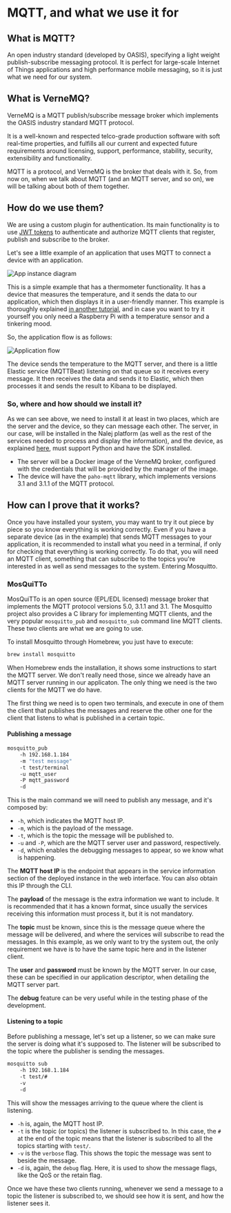 # MQTT, and what we use it for

## What is MQTT?

An open industry standard (developed by OASIS), specifying a light weight publish-subscribe messaging protocol. It is perfect for large-scale Internet of Things applications and high performance mobile messaging, so it is just what we need for our system.

## What is VerneMQ?

VerneMQ is a MQTT publish/subscribe message broker which implements the OASIS industry standard MQTT protocol.

It is a well-known and respected telco-grade production software with soft real-time properties, and fulfills all our current and expected future requirements around licensing, support, performance, stability, security, extensibility and functionality.

MQTT is a protocol, and VerneMQ is the broker that deals with it. So, from now on, when we talk about MQTT (and an MQTT server, and so on), we will be talking about both of them together.

## How do we use them?

We are using a custom plugin for authentication. Its main functionality is to use [JWT tokens](https://jwt.io/) to authenticate and authorize MQTT clients that register, publish and subscribe to the broker.

Let's see a little example of an application that uses MQTT to connect a device with an application.

![App instance diagram](../img/mqtt_example_appinstance_diagram.png)

This is a simple example that has a thermometer functionality. It has a device that measures the temperature, and it sends the data to our application, which then displays it in a user-friendly manner. This example is thoroughly explained [in another tutorial](endtoendtutorial.md), and in case you want to try it yourself you only need a Raspberry Pi with a temperature sensor and a tinkering mood.

So, the application flow is as follows:

![Application flow](../img/endtoend_app_flow.png)

The device sends the temperature to the MQTT server, and there is a little Elastic service (MQTTBeat) listening on that queue so it receives every message. It then receives the data and sends it to Elastic, which then processes it and sends the result to Kibana to be displayed.

### So, where and how should we install it?

As we can see above, we need to install it at least in two places, which are the server and the device, so they can message each other. The server, in our case, will be installed in the Nalej platform (as well as the rest of the services needed to process and display the information), and the device, as explained [here](installingsdkindevice.md), must support Python and have the SDK installed.

- The server will be a Docker image of the VerneMQ broker, configured with the credentials that will be provided by the manager of the image.
- The device will have the `paho-mqtt` library, which implements versions 3.1 and 3.1.1 of the MQTT protocol.

## How can I prove that it works?

Once you have installed your system, you may want to try it out piece by piece so you know everything is working correctly. Even if you have a separate device (as in the example) that sends MQTT messages to your application, it is recommended to install what you need in a terminal, if only for checking that everything is working correctly. To do that, you will need an MQTT client, something that can subscribe to the topics you're interested in as well as send messages to the system. Entering Mosquitto.

### MosQuiTTo

MosQuiTTo  is an open source (EPL/EDL licensed) message broker that implements the MQTT protocol versions 5.0, 3.1.1 and 3.1. The Mosquitto project also provides a C library for implementing MQTT clients, and the very popular `mosquitto_pub` and `mosquitto_sub` command line MQTT clients. These two clients are what we are going to use. 

To install Mosquitto through Homebrew, you just have to execute:

```bash
brew install mosquitto
```

When Homebrew ends the installation, it shows some instructions to start the MQTT server. We don't really need those, since we already have an MQTT server running in our applicaton. The only thing we need is the two clients for the MQTT we do have.

The first thing we need is to open two terminals, and execute in one of them the client that publishes the messages and reserve the other one for the client that listens to what is published in a certain topic. 

#### Publishing a message

```bash
mosquitto_pub 
	-h 192.168.1.184 
	-m "test message"
	-t test/terminal
	-u mqtt_user
	-P mqtt_password
	-d
```

This is the main command we will need to publish any message, and it's composed by:

- `-h`, which indicates the MQTT host IP.
- `-m`, which is the payload of the message.
- `-t`, which is the topic the message will be published to.
- `-u` and `-P`, which are the MQTT server user and password, respectively.
- `-d`, which enables the debugging messages to appear, so we know what is happening.

The **MQTT host IP** is the endpoint that appears in the service information section of the deployed instance in the web interface. You can also obtain this IP through the CLI.

The **payload** of the message is the extra information we want to include. It is recommended that it has a known format, since usually the services receiving this information must process it, but it is not mandatory.

The **topic** must be known, since this is the message queue where the message will be delivered, and where the services will subscribe to read the messages. In this example, as we only want to try the system out, the only requirement we have is to have the same topic here and in the listener client.

The **user** and **password** must be known by the MQTT server. In our case, these can be specified in our application descriptor, when detailing the MQTT server part.

The **debug** feature can be very useful while in the testing phase of the development.

#### Listening to a topic

Before publishing a message, let's set up a listener, so we can make sure the server is doing what it's supposed to. The listener will be subscribed to the topic where the publisher is sending the messages.

```bash
mosquitto sub
	-h 192.168.1.184 
	-t test/#
	-v
	-d
```

This will show the messages arriving to the queue where the client is listening.

- `-h` is, again, the MQTT host IP.
- `-t` is the topic (or topics) the listener is subscribed to. In this case, the `#` at the end of the topic means that the listener is subscribed to all the topics starting with `test/`.
- `-v` is the `verbose` flag. This shows the topic the message was sent to beside the message. 
- `-d` is, again, the `debug` flag. Here, it is used to show the message flags, like the QoS or the retain flag.

Once we have these two clients running, whenever we send a message to a topic the listener is subscribed to, we should see how it is sent, and how the listener sees it.
